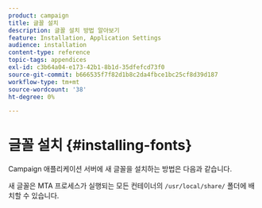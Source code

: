 ```yaml
---
product: campaign
title: 글꼴 설치
description: 글꼴 설치 방법 알아보기
feature: Installation, Application Settings
audience: installation
content-type: reference
topic-tags: appendices
exl-id: c3b64a04-e173-42b1-8b1d-35dfefcd73f0
source-git-commit: b666535f7f82d1b8c2da4fbce1bc25cf8d39d187
workflow-type: tm+mt
source-wordcount: '38'
ht-degree: 0%

---
```


# 글꼴 설치 {#installing-fonts}



Campaign 애플리케이션 서버에 새 글꼴을 설치하는 방법은 다음과 같습니다.

새 글꼴은 MTA 프로세스가 실행되는 모든 컨테이너의 `/usr/local/share/` 폴더에 배치할 수 있습니다.
